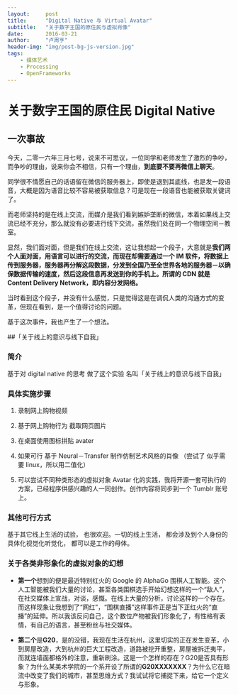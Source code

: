 ```yaml
---
layout:     post
title:      "Digital Native 与 Virtual Avatar"
subtitle:   "关于数字王国的原住民与虚拟肖像"
date:       2016-03-21
author:     "卢周亨"
header-img: "img/post-bg-js-version.jpg"
tags:
    - 媒体艺术
    - Processing
    - OpenFrameworks
---
```



# 关于数字王国的原住民 Digital Native

## 一次事故

今天，二零一六年三月七号，说来不可思议，一位同学和老师发生了激烈的争吵，而争吵的理由，说来你会不相信，只有一个理由，**到底要不要再微信上聊天**。

同学很不情愿自己的话语留在微信的服务器上，即使是退到其底线，也是发一段语音，大概是因为语音比较不容易被获取信息？可是现在一段语音也能被获取关键词了。

而老师坚持的是在线上交流，而媒介是我们看到嫉妒垄断的微信，本着如果线上交流已经不充分，那么就没有必要进行线下交流，虽然我们处在同一个物理空间－教室。

显然，我们面对面，但是我们在线上交流，这让我想起一个段子，大意就是**我们两个人面对面，用语言可以进行的交流，而现在却需要通过一个 IM 软件，将数据上传到服务器，服务器再分解这段数据，分发到全国乃至全世界各地的服务器－以确保数据传输的速度，然后这段信息再发送到你的手机上。所谓的 CDN 就是 Content Delivery Network，即内容分发网络。**

当时看到这个段子，并没有什么感觉，只是觉得这是在调侃人类的沟通方式的变革，但现在看到，是一个值得讨论的问题。

基于这次事件，我也产生了一个想法。

##「关于线上的意识与线下自我」

### 简介

基于对 digital native 的思考 做了这个实验 名叫「关于线上的意识与线下自我」

### 具体实施步骤

1. 录制网上购物视频

2. 基于网上购物行为 截取网页图片 

3. 在桌面使用图标拼贴 avater 

4. 如果可行 基于 Neural－Transfer 制作仿制艺术风格的肖像 （尝试了 似乎需要 linux，所以用二值化）

5. 可以尝试不同种类形态的虚拟对象 Avatar 化的实践，我将开源一套可执行的方案，已经程序供感兴趣的人一同创作。创作内容将同步到一个 Tumblr 账号上。


### 其他可行方式

基于其它线上生活的试验， 也很欢迎。一切的线上生活， 都会涉及到个人身份的具体化视觉化听觉化， 都可以是工作的母体。

### 关于各类非形象化的虚拟对象的幻想

* **第一个**想到的便是最近特别红火的 Google 的 AlphaGo 围棋人工智能。这个人工智能被我们大量的讨论，甚至各类围棋选手开始幻想这样的一个“敌人”，在社交媒体上宣战，对谈，感慨。在线上大量的分析，讨论这样的一个存在。而这样现象让我想到了“网红”，“围棋直播”这样事件正是当下正红火的“直播”的延伸。所以我该反问自己，这个数位产物被我们形象化了，有性格有表情，有自己的语言，甚至粉丝与社交媒体。

* **第二个**是**G20**，是的没错，我现在生活在杭州，这里切实的正在发生变革，小到房屋改造，大到杭州的巨大工程改造，道路被挖开重整，房屋被拆迁夷平，而就连墙面都格外的注意，重新刷涂。这是一个怎样的存在？G20是否具有形象？为什么某美术学院的一个系开设了所谓的**G20XXXXXXX**？为什么它在暗流中改变了我们的城市，甚至思维方式？我试试将它捕捉下来，给它一个定义与形象。

